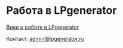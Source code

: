 # Работа в LPgenerator

[Вики о работе в LPgenerator](https://github.com/LPgenerator/job/wiki/)

Контакт: [admin@lpgenerator.ru](mailto:admin@lpgenerator)

